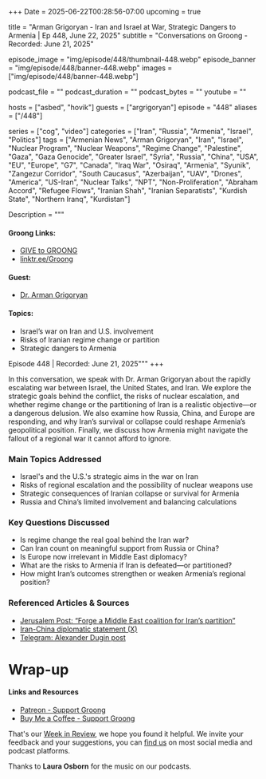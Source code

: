 +++
Date = 2025-06-22T00:28:56-07:00
upcoming = true

title = "Arman Grigoryan - Iran and Israel at War, Strategic Dangers to Armenia | Ep 448, June 22, 2025"
subtitle = "Conversations on Groong - Recorded: June 21, 2025"

episode_image = "img/episode/448/thumbnail-448.webp"
episode_banner = "img/episode/448/banner-448.webp"
images = ["img/episode/448/banner-448.webp"]

podcast_file     = ""
podcast_duration = ""
podcast_bytes    = ""
youtube = ""

hosts = ["asbed", "hovik"]
guests = ["argrigoryan"]
episode = "448"
aliases = ["/448"]

series = ["cog", "video"]
categories = ["Iran", "Russia", "Armenia", "Israel", "Politics"]
tags = ["Armenian News", "Arman Grigoryan", "Iran", "Israel", "Nuclear Program", "Nuclear Weapons", "Regime Change", "Palestine", "Gaza", "Gaza Genocide", "Greater Israel", "Syria", "Russia", "China", "USA", "EU", "Europe", "G7", "Canada", "Iraq War", "Osiraq", "Armenia", "Syunik", "Zangezur Corridor", "South Caucasus", "Azerbaijan", "UAV", "Drones", "America", "US-Iran", "Nuclear Talks", "NPT", "Non-Proliferation", "Abraham Accord", "Refugee Flows", "Iranian Shah", "Iranian Separatists", "Kurdish State", "Northern Iranq", "Kurdistan"]

Description = """

#### Groong Links:
* [GIVE to GROONG](https://podcasts.groong.org/donate)
* [linktr.ee/Groong](https://linktr.ee/groong)

#### Guest:
* [Dr. Arman Grigoryan](https://podcasts.groong.org/guest/argrigoryan)

#### Topics:
* Israel’s war on Iran and U.S. involvement
* Risks of Iranian regime change or partition
* Strategic dangers to Armenia


Episode 448 | Recorded: June 21, 2025"""
+++

In this conversation, we speak with Dr. Arman Grigoryan about the rapidly escalating war between Israel, the United States, and Iran. We explore the strategic goals behind the conflict, the risks of nuclear escalation, and whether regime change or the partitioning of Iran is a realistic objective—or a dangerous delusion. We also examine how Russia, China, and Europe are responding, and why Iran’s survival or collapse could reshape Armenia’s geopolitical position. Finally, we discuss how Armenia might navigate the fallout of a regional war it cannot afford to ignore.

### Main Topics Addressed
- Israel's and the U.S.'s strategic aims in the war on Iran  
- Risks of regional escalation and the possibility of nuclear weapons use  
- Strategic consequences of Iranian collapse or survival for Armenia  
- Russia and China’s limited involvement and balancing calculations  

### Key Questions Discussed
- Is regime change the real goal behind the Iran war?  
- Can Iran count on meaningful support from Russia or China?  
- Is Europe now irrelevant in Middle East diplomacy?  
- What are the risks to Armenia if Iran is defeated—or partitioned?  
- How might Iran’s outcomes strengthen or weaken Armenia’s regional position?

### Referenced Articles & Sources
- [Jerusalem Post: “Forge a Middle East coalition for Iran’s partition”](https://www.jpost.com/opinion/article-858111)
- [Iran-China diplomatic statement (X)](https://x.com/IRIMFA_EN/status/1933974812785016842?t=ycM7zTeZDM3VP15AxsZjqg&s=19)
- [Telegram: Alexander Dugin post](https://t.me/geopolitics_live/51449)





# Wrap-up

#### **Links and Resources**
* [Patreon - Support Groong](https://www.patreon.com/ann_groong)
* [Buy Me a Coffee - Support Groong](https://www.buymeacoffee.com/groong)

That's our [Week in Review](https://podcasts.groong.org/), we hope you found it helpful. We invite your feedback and your suggestions, you can [find us](https://linktr.ee/groong) on most social media and podcast platforms.

Thanks to __Laura Osborn__ for the music on our podcasts.

